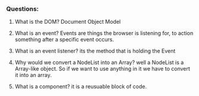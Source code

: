 ### Questions:
1. What is the DOM? 
    Document Object Model

2. What is an event?
    Events are things the browser is listening for, to action something after a specific event occurs.
3. What is an event listener?
    its the method that is holding the Event
4. Why would we convert a NodeList into an Array?
    well a NodeList is a Array-like object.  So if we want to use anything in it we have to convert it into an array.
5. What is a component? 
    it is a reusuable block of code. 
